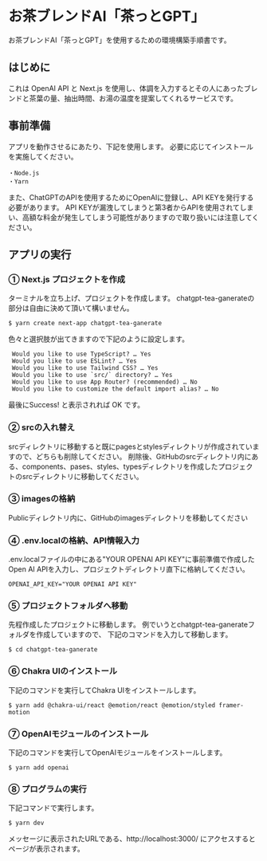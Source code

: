 # お茶ブレンドAI「茶っとGPT」
お茶ブレンドAI「茶っとGPT」を使用するための環境構築手順書です。

## はじめに
これは OpenAI API と Next.js を使用し、体調を入力するとその人にあったブレンドと茶葉の量、抽出時間、お湯の温度を提案してくれるサービスです。

## 事前準備
アプリを動作させるにあたり、下記を使用します。
必要に応じてインストールを実施してください。

```
・Node.js
・Yarn
```
また、ChatGPTのAPIを使用するためにOpenAIに登録し、API KEYを発行する必要があります。
API KEYが漏洩してしまうと第3者からAPIを使用されてしまい、高額な料金が発生してしまう可能性がありますので取り扱いには注意してください。

## アプリの実行

### ① Next.js プロジェクトを作成
ターミナルを立ち上げ、プロジェクトを作成します。
chatgpt-tea-ganerateの部分は自由に決めて頂いて構いません。
```
$ yarn create next-app chatgpt-tea-ganerate
```
色々と選択肢が出てきますので下記のように設定します。
```
 Would you like to use TypeScript? … Yes
 Would you like to use ESLint? … Yes
 Would you like to use Tailwind CSS? … Yes
 Would you like to use `src/` directory? … Yes
 Would you like to use App Router? (recommended) … No
 Would you like to customize the default import alias? … No
```
最後にSuccess! と表示されれば OK です。

### ② srcの入れ替え
srcディレクトリに移動すると既にpagesとstylesディレクトリが作成されていますので、どちらも削除してください。
削除後、GitHubのsrcディレクトリ内にある、components、pases、styles、typesディレクトリを作成したプロジェクトのsrcディレクトリに移動してください。

### ③ imagesの格納
Publicディレクトリ内に、GitHubのimagesディレクトリを移動してください

### ④ .env.localの格納、API情報入力
.env.localファイルの中にある"YOUR OPENAI API KEY"に事前準備で作成したOpen AI APIを入力し、プロジェクトディレクトリ直下に格納してください。
```
OPENAI_API_KEY="YOUR OPENAI API KEY"
```
### ⑤ プロジェクトフォルダへ移動
先程作成したプロジェクトに移動します。
例でいうとchatgpt-tea-ganerateフォルダを作成していますので、
下記のコマンドを入力して移動します。
```
$ cd chatgpt-tea-ganerate
```

### ⑥ Chakra UIのインストール
下記のコマンドを実行してChakra UIをインストールします。
```
$ yarn add @chakra-ui/react @emotion/react @emotion/styled framer-motion
```

### ⑦ OpenAIモジュールのインストール
下記のコマンドを実行してOpenAIモジュールをインストールします。
```
$ yarn add openai
```
### ⑧ プログラムの実行
下記コマンドで実行します。
```
$ yarn dev
```
メッセージに表示されたURLである、http://localhost:3000/ にアクセスするとページが表示されます。


